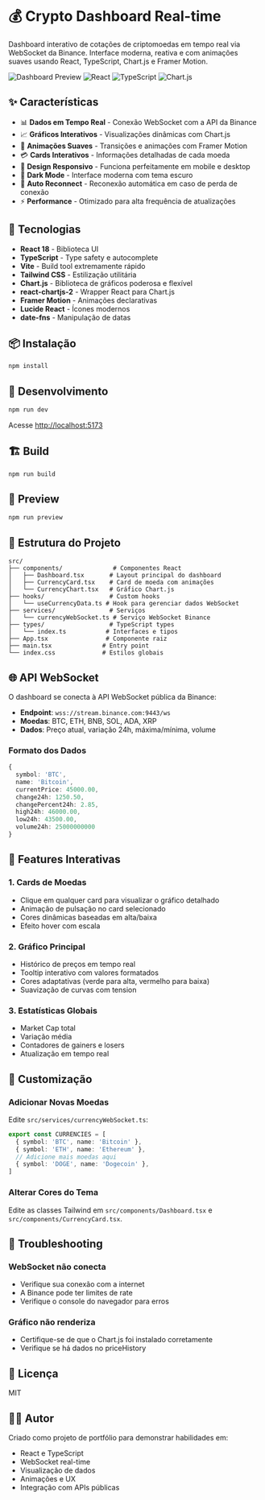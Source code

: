 # 💰 Crypto Dashboard Real-time

Dashboard interativo de cotações de criptomoedas em tempo real via WebSocket da Binance. Interface moderna, reativa e com animações suaves usando React, TypeScript, Chart.js e Framer Motion.

![Dashboard Preview](https://img.shields.io/badge/Status-Live-success)
![React](https://img.shields.io/badge/React-18.2-blue)
![TypeScript](https://img.shields.io/badge/TypeScript-5.2-blue)
![Chart.js](https://img.shields.io/badge/Chart.js-4.4-ff6384)

## ✨ Características

- 📊 **Dados em Tempo Real** - Conexão WebSocket com a API da Binance
- 📈 **Gráficos Interativos** - Visualizações dinâmicas com Chart.js
- 🎨 **Animações Suaves** - Transições e animações com Framer Motion
- 💳 **Cards Interativos** - Informações detalhadas de cada moeda
- 📱 **Design Responsivo** - Funciona perfeitamente em mobile e desktop
- 🌙 **Dark Mode** - Interface moderna com tema escuro
- 🔄 **Auto Reconnect** - Reconexão automática em caso de perda de conexão
- ⚡ **Performance** - Otimizado para alta frequência de atualizações

## 🚀 Tecnologias

- **React 18** - Biblioteca UI
- **TypeScript** - Type safety e autocomplete
- **Vite** - Build tool extremamente rápido
- **Tailwind CSS** - Estilização utilitária
- **Chart.js** - Biblioteca de gráficos poderosa e flexível
- **react-chartjs-2** - Wrapper React para Chart.js
- **Framer Motion** - Animações declarativas
- **Lucide React** - Ícones modernos
- **date-fns** - Manipulação de datas

## 📦 Instalação

```bash
npm install
```

## 🎯 Desenvolvimento

```bash
npm run dev
```

Acesse [http://localhost:5173](http://localhost:5173)

## 🏗️ Build

```bash
npm run build
```

## 👀 Preview

```bash
npm run preview
```

## 📁 Estrutura do Projeto

```
src/
├── components/              # Componentes React
│   ├── Dashboard.tsx       # Layout principal do dashboard
│   ├── CurrencyCard.tsx    # Card de moeda com animações
│   └── CurrencyChart.tsx   # Gráfico Chart.js
├── hooks/                  # Custom hooks
│   └── useCurrencyData.ts # Hook para gerenciar dados WebSocket
├── services/               # Serviços
│   └── currencyWebSocket.ts # Serviço WebSocket Binance
├── types/                  # TypeScript types
│   └── index.ts           # Interfaces e tipos
├── App.tsx                # Componente raiz
├── main.tsx              # Entry point
└── index.css             # Estilos globais
```

## 🌐 API WebSocket

O dashboard se conecta à API WebSocket pública da Binance:

- **Endpoint**: `wss://stream.binance.com:9443/ws`
- **Moedas**: BTC, ETH, BNB, SOL, ADA, XRP
- **Dados**: Preço atual, variação 24h, máxima/mínima, volume

### Formato dos Dados

```typescript
{
  symbol: 'BTC',
  name: 'Bitcoin',
  currentPrice: 45000.00,
  change24h: 1250.50,
  changePercent24h: 2.85,
  high24h: 46000.00,
  low24h: 43500.00,
  volume24h: 25000000000
}
```

## 🎨 Features Interativas

### 1. Cards de Moedas
- Clique em qualquer card para visualizar o gráfico detalhado
- Animação de pulsação no card selecionado
- Cores dinâmicas baseadas em alta/baixa
- Efeito hover com escala

### 2. Gráfico Principal
- Histórico de preços em tempo real
- Tooltip interativo com valores formatados
- Cores adaptativas (verde para alta, vermelho para baixa)
- Suavização de curvas com tension

### 3. Estatísticas Globais
- Market Cap total
- Variação média
- Contadores de gainers e losers
- Atualização em tempo real

## 🔧 Customização

### Adicionar Novas Moedas

Edite `src/services/currencyWebSocket.ts`:

```typescript
export const CURRENCIES = [
  { symbol: 'BTC', name: 'Bitcoin' },
  { symbol: 'ETH', name: 'Ethereum' },
  // Adicione mais moedas aqui
  { symbol: 'DOGE', name: 'Dogecoin' },
]
```

### Alterar Cores do Tema

Edite as classes Tailwind em `src/components/Dashboard.tsx` e `src/components/CurrencyCard.tsx`.

## 🐛 Troubleshooting

### WebSocket não conecta
- Verifique sua conexão com a internet
- A Binance pode ter limites de rate
- Verifique o console do navegador para erros

### Gráfico não renderiza
- Certifique-se de que o Chart.js foi instalado corretamente
- Verifique se há dados no priceHistory

## 📝 Licença

MIT

## 👨‍💻 Autor

Criado como projeto de portfólio para demonstrar habilidades em:
- React e TypeScript
- WebSocket real-time
- Visualização de dados
- Animações e UX
- Integração com APIs públicas
